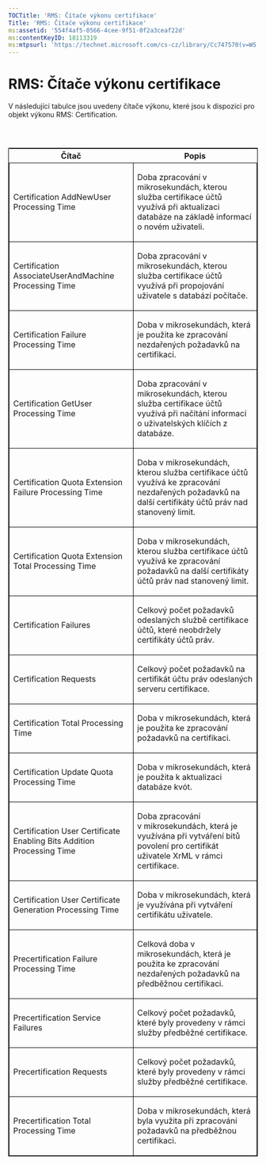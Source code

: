 ```yaml
---
TOCTitle: 'RMS: Čítače výkonu certifikace'
Title: 'RMS: Čítače výkonu certifikace'
ms:assetid: '554f4af5-0566-4cee-9f51-0f2a3ceaf22d'
ms:contentKeyID: 18113319
ms:mtpsurl: 'https://technet.microsoft.com/cs-cz/library/Cc747570(v=WS.10)'
---
```


RMS: Čítače výkonu certifikace
==============================

V následující tabulce jsou uvedeny čítače výkonu, které jsou k dispozici pro objekt výkonu RMS: Certification.

###  

<p> </p>
<table style="border:1px solid black;">
<colgroup>
<col width="50%" />
<col width="50%" />
</colgroup>
<thead>
<tr class="header">
<th>Čítač</th>
<th>Popis</th>
</tr>
</thead>
<tbody>
<tr class="odd">
<td style="border:1px solid black;"><p>Certification AddNewUser Processing Time</p></td>
<td style="border:1px solid black;"><p>Doba zpracování v mikrosekundách, kterou služba certifikace účtů využívá při aktualizaci databáze na základě informací o novém uživateli.</p></td>
</tr>  
<tr class="even">
<td style="border:1px solid black;"><p>Certification AssociateUserAndMachine Processing Time</p></td>
<td style="border:1px solid black;"><p>Doba zpracování v mikrosekundách, kterou služba certifikace účtů využívá při propojování uživatele s databází počítače.</p></td>
</tr>  
<tr class="odd">
<td style="border:1px solid black;"><p>Certification Failure Processing Time</p></td>
<td style="border:1px solid black;"><p>Doba v mikrosekundách, která je použita ke zpracování nezdařených požadavků na certifikaci.</p></td>
</tr>  
<tr class="even">
<td style="border:1px solid black;"><p>Certification GetUser Processing Time</p></td>
<td style="border:1px solid black;"><p>Doba zpracování v mikrosekundách, kterou služba certifikace účtů využívá při načítání informací o uživatelských klíčích z databáze.</p></td>
</tr>  
<tr class="odd">
<td style="border:1px solid black;"><p>Certification Quota Extension Failure Processing Time</p></td>
<td style="border:1px solid black;"><p>Doba v mikrosekundách, kterou služba certifikace účtů využívá ke zpracování nezdařených požadavků na další certifikáty účtů práv nad stanovený limit.</p></td>
</tr>  
<tr class="even">
<td style="border:1px solid black;"><p>Certification Quota Extension Total Processing Time</p></td>
<td style="border:1px solid black;"><p>Doba v mikrosekundách, kterou služba certifikace účtů využívá ke zpracování požadavků na další certifikáty účtů práv nad stanovený limit.</p></td>
</tr>  
<tr class="odd">
<td style="border:1px solid black;"><p>Certification Failures</p></td>
<td style="border:1px solid black;"><p>Celkový počet požadavků odeslaných službě certifikace účtů, které neobdržely certifikáty účtů práv.</p></td>
</tr>  
<tr class="even">
<td style="border:1px solid black;"><p>Certification Requests</p></td>
<td style="border:1px solid black;"><p>Celkový počet požadavků na certifikát účtu práv odeslaných serveru certifikace.</p></td>
</tr>  
<tr class="odd">
<td style="border:1px solid black;"><p>Certification Total Processing Time</p></td>
<td style="border:1px solid black;"><p>Doba v mikrosekundách, která je použita ke zpracování požadavků na certifikaci.</p></td>
</tr>  
<tr class="even">
<td style="border:1px solid black;"><p>Certification Update Quota Processing Time</p></td>
<td style="border:1px solid black;"><p>Doba v mikrosekundách, která je použita k aktualizaci databáze kvót.</p></td>
</tr>  
<tr class="odd">
<td style="border:1px solid black;"><p>Certification User Certificate Enabling Bits Addition Processing Time</p></td>
<td style="border:1px solid black;"><p>Doba zpracování v mikrosekundách, která je využívána při vytváření bitů povolení pro certifikát uživatele XrML v rámci certifikace.</p></td>
</tr>  
<tr class="even">
<td style="border:1px solid black;"><p>Certification User Certificate Generation Processing Time</p></td>
<td style="border:1px solid black;"><p>Doba v mikrosekundách, která je využívána při vytváření certifikátu uživatele.</p></td>
</tr>  
<tr class="odd">
<td style="border:1px solid black;"><p>Precertification Failure Processing Time</p></td>
<td style="border:1px solid black;"><p>Celková doba v mikrosekundách, která je použita ke zpracování nezdařených požadavků na předběžnou certifikaci.</p></td>
</tr>  
<tr class="even">
<td style="border:1px solid black;"><p>Precertification Service Failures</p></td>
<td style="border:1px solid black;"><p>Celkový počet požadavků, které byly provedeny v rámci služby předběžné certifikace.</p></td>
</tr>  
<tr class="odd">
<td style="border:1px solid black;"><p>Precertification Requests</p></td>
<td style="border:1px solid black;"><p>Celkový počet požadavků, které byly provedeny v rámci služby předběžné certifikace.</p></td>
</tr>  
<tr class="even">
<td style="border:1px solid black;"><p>Precertification Total Processing Time</p></td>
<td style="border:1px solid black;"><p>Doba v mikrosekundách, která byla využita při zpracování požadavků na předběžnou certifikaci.</p></td>
</tr>  
</tbody>  
</table>
